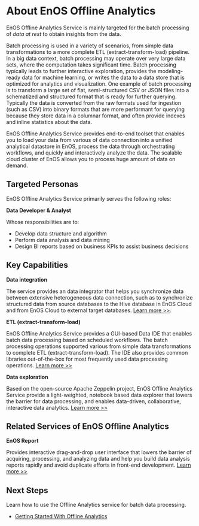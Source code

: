 # About EnOS Offline Analytics

EnOS Offline Analytics Service is mainly targeted for the batch processing of _data at rest_ to obtain insights from the data.

Batch processing is used in a variety of scenarios, from simple data transformations to a more complete ETL (extract-transform-load) pipeline. In a big data context, batch processing may operate over very large data sets, where the computation takes significant time. Batch processing typically leads to further interactive exploration, provides the modeling-ready data for machine learning, or writes the data to a data store that is optimized for analytics and visualization. One example of batch processing is to transform a large set of flat, semi-structured CSV or JSON files into a schematized and structured format that is ready for further querying. Typically the data is converted from the raw formats used for ingestion (such as CSV) into binary formats that are more performant for querying because they store data in a columnar format, and often provide indexes and inline statistics about the data.

EnOS Offline Analytics Service provides end-to-end toolset that enables you to load your data from various of data connection into a unified analytical datastore in EnOS, process the data through orchestrating workflows, and quickly and interactively analyze the data. The scalable cloud cluster of EnOS allows you to process huge amount of data on demand.

## Targeted Personas

EnOS Offline Analytics Service primarily serves the following roles:

**Data Developer & Analyst**

Whose responsibilities are to:

- Develop data structure and algorithm
- Perform data analysis and data mining
- Design BI reports based on business KPIs to assist business decisions


## Key Capabilities

**Data integration**

The service provides an data integrator that helps you synchronize data between extensive heterogeneous data connection, such as to synchronize structured data from source databases to the Hive database in EnOS Cloud and from EnOS Cloud to external target databases. [Learn more >>](data_integration/di_overview).

**ETL (extract-transform-load)**

EnOS Offline Analytics Service provides a GUI-based Data IDE that enables batch data processing based on scheduled workflows. The batch processing operations supported various from simple data transformations to complete ETL (extract-transform-load). The IDE also provides common libraries out-of-the-box for most frequently used data processing operations. [Learn more >>](data_ide/dataide_overview)

**Data exploration**

Based on the open-source Apache Zeppelin project, EnOS Offline Analytics Service provide a light-weighted, notebook based data explorer that lowers the barrier for data processing, and enables data-driven, collaborative, interactive data analytics. [Learn more >>](data_explorer/dataexplorer_overview)


## Related Services of EnOS Offline Analytics

**EnOS Report**

Provides interactive drag-and-drop user interface that lowers the barrier of acquiring, processing, and analyzing data and help you build data analysis reports rapidly and avoid duplicate efforts in front-end development. [Learn more >>](/docs/analysis-report/en/2.0.8/report_overview.html)


## Next Steps

Learn how to use the Offline Analytics service for batch data processing.

- [Getting Started With Offline Analytics](gettingstarted)

